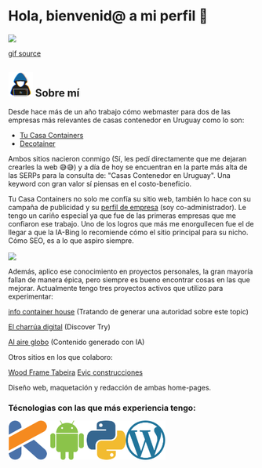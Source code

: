 # Hola, bienvenid@ a mi perfil 👋
<img align="center" height="250" src="https://images-wixmp-ed30a86b8c4ca887773594c2.wixmp.com/f/4cbddb5d-7a54-47ba-882b-145fa91744a5/d8jjan8-4b0ca77b-1398-4eb0-a599-0df04bc47d3e.gif?token=eyJ0eXAiOiJKV1QiLCJhbGciOiJIUzI1NiJ9.eyJzdWIiOiJ1cm46YXBwOjdlMGQxODg5ODIyNjQzNzNhNWYwZDQxNWVhMGQyNmUwIiwiaXNzIjoidXJuOmFwcDo3ZTBkMTg4OTgyMjY0MzczYTVmMGQ0MTVlYTBkMjZlMCIsIm9iaiI6W1t7InBhdGgiOiJcL2ZcLzRjYmRkYjVkLTdhNTQtNDdiYS04ODJiLTE0NWZhOTE3NDRhNVwvZDhqamFuOC00YjBjYTc3Yi0xMzk4LTRlYjAtYTU5OS0wZGYwNGJjNDdkM2UuZ2lmIn1dXSwiYXVkIjpbInVybjpzZXJ2aWNlOmZpbGUuZG93bmxvYWQiXX0.HkqtaMAiwreNjKXMbN3Hl0bewN1GE81ZO7B61bMKIWI"/>


[gif source](https://www.deviantart.com/pyrogoth/art/Big-Hero-6-516542372)

## <picture><img src = "https://github.com/0xAbdulKhalid/0xAbdulKhalid/raw/main/assets/mdImages/about_me.gif" width = 50px></picture> **Sobre mí**

Desde hace más de un año trabajo cómo webmaster para dos de las empresas más relevantes de casas contenedor en Uruguay como lo son: 

- [Tu Casa Containers](https://tucasacontainer.com/) 
- [Decotainer](https://decotainer.uy/)

Ambos sitios nacieron conmigo (Sí, les pedí directamente que me dejaran crearles la web 😅😅) y a día de hoy se encuentran en la parte más alta de las SERPs para la consulta de: "Casas Contenedor en Uruguay". Una keyword con gran valor sí piensas en el costo-beneficio.

Tu Casa Containers no solo me confía su sitio web, también lo hace con su campaña de publicidad y su [perfil de empresa](https://maps.app.goo.gl/Wt4MEvh9qRRktmdw5) (soy co-administrador). Le tengo un cariño especial ya que fue de las primeras empresas que me confiaron ese trabajo. Uno de los logros que más me enorgullecen fue el de llegar a que la IA-Bing lo recomiende cómo el sitio principal para su nicho. Cómo SEO, es a lo que aspiro siempre.

<img align="center" height="250" src="https://ibb.co/SxHmSZ6"/>

Además, aplico ese conocimiento en proyectos personales, la gran mayoría fallan de manera épica, pero siempre es bueno encontrar cosas en las que mejorar. Actualmente tengo tres proyectos activos que utilizo para experimentar:

[info container house](https://infocontainerhouse.com/) (Tratando de generar una autoridad sobre este topic)

[El charrúa digital](https://elcharruadigital.uy/) (Discover Try)

[Al aire globo](https://alaireglobo.com/) (Contenido generado con IA)

Otros sitios en los que colaboro:

[Wood Frame Tabeira](https://woodframetabeira.uy/)
[Evic construcciones](https://evicconstrucciones.uy/)

Diseño web, maquetación y redacción de ambas home-pages.

### Técnologias con las que más experiencia tengo:
<img align="left" height="80px" src="/assets/Logo_kotlin.png">
<img align="left" height="80px" src="/assets/Logo_android.png">
<img align="left" height="80px" src="/assets/Logo_python.png">
<img align="left" height="80px" src="/assets/logo_wordpress.png">

 



